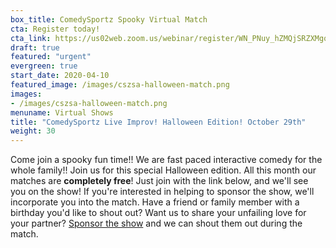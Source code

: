 ```yaml
---
box_title: ComedySportz Spooky Virtual Match
cta: Register today!
cta_link: https://us02web.zoom.us/webinar/register/WN_PNuy_hZMQjSRZXMgqFfBQg
draft: true
featured: "urgent"
evergreen: true
start_date: 2020-04-10
featured_image: /images/cszsa-halloween-match.png
images:
- /images/cszsa-halloween-match.png
menuname: Virtual Shows
title: "ComedySportz Live Improv! Halloween Edition! October 29th"
weight: 30
---
```


Come join a spooky fun time!! We are fast paced interactive comedy for the whole family!! Join us for this special Halloween edition.
All this month our matches are **completely free**! Just join with the link below, and we'll see you on the show!
If you're interested in helping to sponsor the show, we'll incorporate you into the match. Have a friend or family member with a birthday you'd like to shout out? Want us to share your unfailing love for your partner? [Sponsor the show](https://cszsa.square.site/donate) and we can shout them out during the match.
